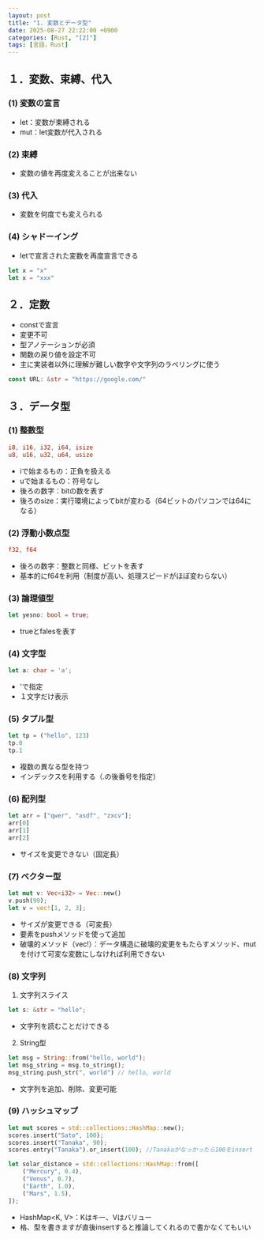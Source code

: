 ```yaml
---
layout: post
title: "1. 変数とデータ型"
date: 2025-08-27 22:22:00 +0900
categories: [Rust, "[2]"]
tags: [言語，Rust]
---
```

## １．変数、束縛、代入
### (1) 変数の宣言
- let：変数が束縛される
- mut：let変数が代入される

### (2) 束縛
- 変数の値を再度変えることが出来ない

### (3) 代入
- 変数を何度でも変えられる

### (4) シャドーイング
- letで宣言された変数を再度宣言できる
```rust
let x = "x"
let x = "xxx"
```

## ２．定数
- constで宣言
- 変更不可
- 型アノテーションが必須
- 関数の戻り値を設定不可
- 主に実装者以外に理解が難しい数字や文字列のラベリングに使う
```rust
const URL: &str = "https://google.com/"
```

## ３．データ型
### (1) 整数型
```rust
i8, i16, i32, i64, isize
u8, u16, u32, u64, usize
```
- iで始まるもの：正負を扱える
- uで始まるもの：符号なし
- 後ろの数字：bitの数を表す
- 後ろのsize：実行環境によってbitが変わる（64ビットのパソコンでは64になる）

### (2) 浮動小数点型
```rust
f32, f64
```
- 後ろの数字：整数と同様、ビットを表す
- 基本的にf64を利用（制度が高い、処理スピードがほぼ変わらない）

### (3) 論理値型
```rust
let yesno: bool = true;
```
- trueとfalesを表す

### (4) 文字型
```rust
let a: char = 'a';
```
- 'で指定
- １文字だけ表示

### (5) タプル型
```rust
let tp = ("hello", 123)
tp.0
tp.1
```
- 複数の異なる型を持つ
- インデックスを利用する（.の後番号を指定）

### (6) 配列型
```rust
let arr = ["qwer", "asdf", "zxcv"];
arr[0]
arr[1]
arr[2]
```
- サイズを変更できない（固定長）

### (7) ベクター型
```rust
let mut v: Vec<i32> = Vec::new()
v.push(99); 
let v = vec![1, 2, 3];
```
- サイズが変更できる（可変長）
- 要素をpushメソッドを使って追加
- 破壊的メソッド（vec!）：データ構造に破壊的変更をもたらすメソッド、mutを付けて可変な変数にしなければ利用できない

### (8) 文字列
1. 文字列スライス
```rust
let s: &str = "hello";
```
- 文字列を読むことだけできる
2. String型
```rust
let msg = String::from("hello, world");
let msg_string = msg.to_string();
msg_string.push_str(", world") // hello, world
```
- 文字列を追加、削除、変更可能

### (9) ハッシュマップ
```rust
let mut scores = std::collections::HashMap::new();
scores.insert("Sato", 100);
scores.insert("Tanaka", 90);
scores.entry("Tanaka").or_insert(100); //Tanakaがなっかったら100をinsert

let solar_distance = std::collections::HashMap::from([
    ("Mercury", 0.4),
    ("Venus", 0.7),
    ("Earth", 1.0),
    ("Mars", 1.5),
]);
```
- HashMap<K, V>：Kはキー、Vはバリュー
- 格、型を書きますが直後insertすると推論してくれるので書かなくてもいい